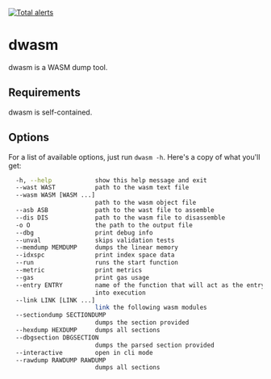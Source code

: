 
[![Total alerts](https://img.shields.io/lgtm/alerts/g/bloodstalker/dwasm.svg?logo=lgtm&logoWidth=18)](https://lgtm.com/projects/g/bloodstalker/dwasm/alerts/)

# dwasm
dwasm is a WASM dump tool.<br/>

## Requirements
dwasm is self-contained.<br/>

## Options
For a list of available options, just run `dwasm -h`. Here's a copy of what you'll get:<br/>

```bash
  -h, --help            show this help message and exit
  --wast WAST           path to the wasm text file
  --wasm WASM [WASM ...]
                        path to the wasm object file
  --asb ASB             path to the wast file to assemble
  --dis DIS             path to the wasm file to disassemble
  -o O                  the path to the output file
  --dbg                 print debug info
  --unval               skips validation tests
  --memdump MEMDUMP     dumps the linear memory
  --idxspc              print index space data
  --run                 runs the start function
  --metric              print metrics
  --gas                 print gas usage
  --entry ENTRY         name of the function that will act as the entry point
                        into execution
  --link LINK [LINK ...]
                        link the following wasm modules
  --sectiondump SECTIONDUMP
                        dumps the section provided
  --hexdump HEXDUMP     dumps all sections
  --dbgsection DBGSECTION
                        dumps the parsed section provided
  --interactive         open in cli mode
  --rawdump RAWDUMP RAWDUMP
                        dumps all sections
```
